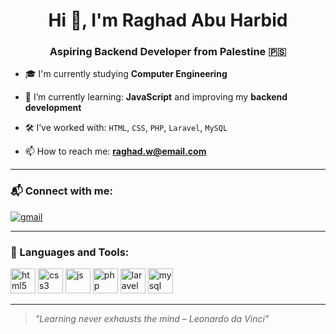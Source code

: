<h1 align="center">Hi 👋, I'm Raghad Abu Harbid</h1>
<h3 align="center">Aspiring Backend Developer from Palestine 🇵🇸</h3>

- 🎓 I'm currently studying **Computer Engineering**

- 🌱 I’m currently learning: **JavaScript** and improving my **backend development**

- 🛠️ I’ve worked with: `HTML`, `CSS`, `PHP`, `Laravel`, `MySQL`

- 📫 How to reach me: **raghad.w@email.com**

---


### 📬 Connect with me:

<p align="left">

  <a href="mailto:raghad.w@email.com"><img align="center" src="https://img.shields.io/badge/Gmail-D14836?style=for-the-badge&logo=gmail&logoColor=white" alt="gmail" /></a>
</p>

---

### 🧰 Languages and Tools:

<p align="left">
  <img src="https://cdn.jsdelivr.net/gh/devicons/devicon/icons/html5/html5-original.svg" alt="html5" width="40" height="40"/>
  <img src="https://cdn.jsdelivr.net/gh/devicons/devicon/icons/css3/css3-original.svg" alt="css3" width="40" height="40"/>
  <img src="https://cdn.jsdelivr.net/gh/devicons/devicon/icons/javascript/javascript-original.svg" alt="js" width="40" height="40"/>
  <img src="https://cdn.jsdelivr.net/gh/devicons/devicon/icons/php/php-original.svg" alt="php" width="40" height="40"/>
  <img src="https://cdn.jsdelivr.net/gh/devicons/devicon/icons/laravel/laravel-plain.svg" alt="laravel" width="40" height="40"/>
  <img src="https://cdn.jsdelivr.net/gh/devicons/devicon/icons/mysql/mysql-original.svg" alt="mysql" width="40" height="40"/>
</p>

---

> *"Learning never exhausts the mind – Leonardo da Vinci"*

